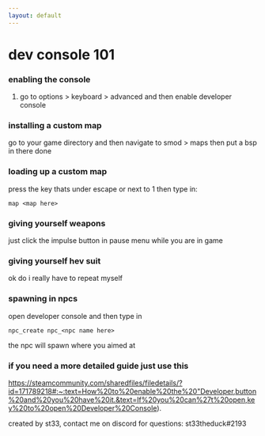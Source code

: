 ```yaml
---
layout: default
---
```


# dev console 101

### enabling the console
1. go to options > keyboard > advanced and then enable developer console


### installing a custom map
go to your game directory and then navigate to smod > maps 
then put a bsp in there
done

### loading up a custom map
press the key thats under escape or next to 1
then type in:
```
map <map here>
```

### giving yourself weapons
just click the impulse button in pause menu while you are in game

### giving yourself hev suit
ok do i really have to repeat myself

### spawning in npcs
open developer console and then type in
```
npc_create npc_<npc name here>
```
the npc will spawn where you aimed at

### if you need a more detailed guide just use this
https://steamcommunity.com/sharedfiles/filedetails/?id=171789218#:~:text=How%20to%20enable%20the%20"Developer,button%20and%20you%20have%20it.&text=If%20you%20can%27t%20open,key%20to%20open%20Developer%20Console).

created by st33, contact me on discord for questions: st33theduck#2193
